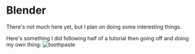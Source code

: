 # Blender
There's not much here yet, but I plan on doing some interesting things.

Here's something I did following half of a tutorial then going off and doing my own thing:
![toothpaste](https://raw.githubusercontent.com/zashlyte/zashlyte.github.io/main/blender/toothpaste.png)
